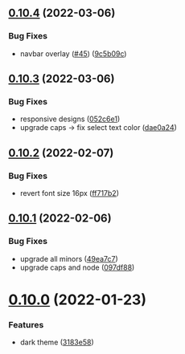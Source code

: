 ## [0.10.4](https://github.com/BinaryCapsule/widy-web/compare/v0.10.3...v0.10.4) (2022-03-06)


### Bug Fixes

* navbar overlay ([#45](https://github.com/BinaryCapsule/widy-web/issues/45)) ([9c5b09c](https://github.com/BinaryCapsule/widy-web/commit/9c5b09c63a9831f59abdb6e20d2f91db776d643f))



## [0.10.3](https://github.com/BinaryCapsule/widy-web/compare/v0.10.2...v0.10.3) (2022-03-06)


### Bug Fixes

* responsive designs ([052c6e1](https://github.com/BinaryCapsule/widy-web/commit/052c6e165734deaeb35b1bd13ea8096fd2e12ab1))
* upgrade caps -> fix select text color ([dae0a24](https://github.com/BinaryCapsule/widy-web/commit/dae0a24d6784725b74a6852ce41f1de086ef80e4))



## [0.10.2](https://github.com/BinaryCapsule/widy-web/compare/v0.10.1...v0.10.2) (2022-02-07)


### Bug Fixes

* revert font size 16px ([ff717b2](https://github.com/BinaryCapsule/widy-web/commit/ff717b2db549e3087ac1a6d6ecef49a50839cd4e))



## [0.10.1](https://github.com/BinaryCapsule/widy-web/compare/v0.10.0...v0.10.1) (2022-02-06)


### Bug Fixes

* upgrade all minors ([49ea7c7](https://github.com/BinaryCapsule/widy-web/commit/49ea7c7ada27c950b5014ec734f974b721cf557d))
* upgrade caps and node ([097df88](https://github.com/BinaryCapsule/widy-web/commit/097df88717bc5504f42a3a5d2856d087813d59b6))



# [0.10.0](https://github.com/BinaryCapsule/widy-web/compare/v0.9.0...v0.10.0) (2022-01-23)


### Features

* dark theme ([3183e58](https://github.com/BinaryCapsule/widy-web/commit/3183e58dcd4ac9876d871c18c36cbc0cd834b189))




